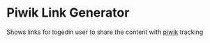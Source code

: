 # Piwik Link Generator

Shows links for logedin user to share the content with [piwik](https://piwik.org/) tracking